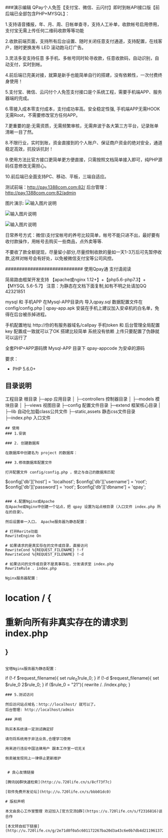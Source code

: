 ###演示编辑
QPay个人免签【支付宝、微信、云闪付】即时到帐API接口版【前后端已全部包含PHP+MYSQL】：

1.支持语音播报，年、月、周、日帐单查寻，支持人工补单，收款帐号启用停用，支付宝无需上传任何二维码收款等等功能

2.收款前端页面，支持所有后台设置、随时关闭任意支付通道，支持配置，在线客户，随时更换发布 LED 滚动跑马灯广告。

3.灵活多变支持任意 多手机、多帐号同时轮寻收款，任意收款码，自动识别，自动支付，实时到帐。

4.前后端已完美对接，就算是新手也能简单自行的搭建，没有依赖性，一次付费终身使用！

5.支付宝、微信、云闪付个人免签支付接口是个系统工程，需要手机端APP、服务器端的完成。

6.零接入成本零支付成本，支付成功率高。安全稳定性强, 手机端APP无需HOOK无需Root，不需要修改官方任何APP。

7.更重要的是:无需资质，无需频繁审核，无需奔波于各大第三方平台，记录账单清晰一目了然。

8.不限行业，实时到账，资金直接到的个人账户、保证商户资金的绝对安全，通道稳定高效，抗投诉抗封！

9.使用方法比官方接口更简单更方便直接，只需按照文档简单接入即可，纯PHP源码任意修改无需担心。

10.前后端已全面支持PC、移动、平板，三端自适应。

测试前端：http://pay.1388com.com:82/       后台管理：http://pay.1388com.com:82/admin          

图片演示:
![输入图片说明](https://images.gitee.com/uploads/images/2019/0509/053253_7936fc7e_2142605.jpeg "在这里输入图片标题")

![输入图片说明](https://images.gitee.com/uploads/images/2019/0509/053320_66faec27_2142605.jpeg "在这里输入图片标题")

![输入图片说明](https://images.gitee.com/uploads/images/2019/0509/093403_3155e1d0_2142605.jpeg "在这里输入图片标题")

日常养号方式：微信\支付宝帐号的养号比较简单，帐号不能只进不出，最好要有收付款操作，用帐号去购买一些商品，点外卖等等.

不要收了款全额提现，尽量留小部分,尽量控制收款的量如一天1-3万后可先暂停收款,这样对帐号会有好处，以免被微信支付宝等公司风控。

############################
使用Qpay通 支付请阅读

简易路由框架开发支持  【apache或nginx 1.12+】+【php5.6-php7.3】+【MYSQL 5.6-5.7】  注意：为静态在文档下面复制,如有不明之处请加QQ 42321851

mysql 和 手机APP 在Mysql-APP目录内  导入qpay.sql 数据配置文件在 config/config.php  |  qpay-app.apk 安装在手机上建议加入安卓机的白名单，免得在后台被杀掉进程。

手机配置地址 http://你的有服务器域名/callpay    手机token 和 后台管理全局配置 key 配置成一致就可以了OK 搭建比较简单 系统没有依赖 上传只要配置了伪静就可以运行了

全套PHP+APP源码牌 Mysql-APP 目录下 qpay-appcode 为安卓的源码

要求：
* PHP 5.6.0+
## 目录说明
工程目录                根目录
├─app                   应用目录
│  ├─controllers        控制器目录
│  ├─models             模块目录
│  ├─views              视图目录
├─config                配置文件目录
├─extend                框架核心目录
|  ├─lib                自动化加载class公共文件
├─static,assets         静态css文件目录
├─index.php             入口文件
```
## 使用
### 1.安装

### 2. 创建数据库

在数据库中创建名为 project 的数据库：

### 3.修改数据库配置文件

打开配置文件 config/config.php ，使之与自己的数据库匹配

```
$config['db']['host'] = 'localhost';
$config['db']['username'] = 'root';
$config['db']['password'] = 'root';
$config['db']['dbname'] = 'qpay';
```

### 4.配置Nginx或Apache
在Apache或Nginx中创建一个站点，把 qpay 设置为站点根目录（入口文件 index.php 所在的目录）。

然后设置单一入口， Apache服务器为静态配置：
```
 
    # 打开Rerite功能
    RewriteEngine On

    # 如果请求的是真实存在的文件或目录，直接访问
    RewriteCond %{REQUEST_FILENAME} !-f
    RewriteCond %{REQUEST_FILENAME} !-d

    # 如果访问的文件或目录不是真事存在，分发请求至 index.php
    RewriteRule . index.php
 
```
Nginx服务器配置：
```
# location / {
# 重新向所有非真实存在的请求到index.php
## }
```

宝塔Nginx服务器为静态配置：
```
if (!-f $request_filename){
	set $rule_0 1$rule_0;
}
if (!-d $request_filename){
	set $rule_0 2$rule_0;
}
if ($rule_0 = "21"){
	rewrite /. /index.php;
}

```
### 5.测试访问

然后访问站点域名：http://localhost/ 就可以了。
后台管理: http://localhost/admin 

### 声明

购买本系统请一定测试确定好

请勿将系统用于非法业务,合理学习使用

用来进行违反中国法律用户 跟本工作室一切无关

倒卖被发现同上一律停止更新维护


 # 良心友情链接

[腾讯QQ群快速检索](http://u.720life.cn/s/8cf73f7c)

[软件免费开发论坛](http://u.720life.cn/s/bbb01dc0)

# 版权声明 

本文由良心工作室整理 欢迎加入[官方交流Q群](https://u.720life.cn/s/f2316816)谈合作

[本文转自如下链接](http://u.720life.cn/g/2e71d0f0a5c601172267ba20d3a43c6e0b7db4d21196137280f5588bcf3cc0e8a81b66182f7767fac610a6b513d866bc6e0a09915295de6ab6e69a664f39b40b)